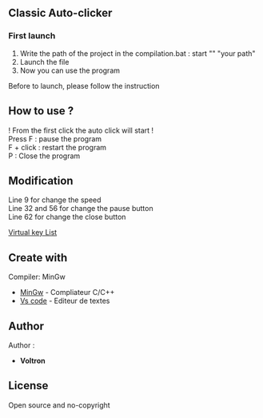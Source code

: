 ## Classic Auto-clicker

### First launch

1) Write the path of the project in the compilation.bat : start "" "your path"<br>
2) Launch the file <br>
3) Now you can use the program<br>


Before to launch, please follow the instruction <br>

## How to use ?

! From the first click the auto click will start !<br>
Press F : pause the program<br>
F + click : restart the program<br>
P : Close the program<br>

## Modification

Line 9 for change the speed<br>
Line 32 and 56 for change the pause button<br>
Line 62 for change the close button<br>

[Virtual key List](https://learn.microsoft.com/fr-fr/windows/win32/inputdev/virtual-key-codes) 

## Create with

Compiler: MinGw

* [MinGw](https://www.mingw-w64.org) - Compliateur C/C++
* [Vs code](https://code.visualstudio.com) - Editeur de textes

## Author
Author :
* **Voltron** 

## License

Open source and no-copyright
